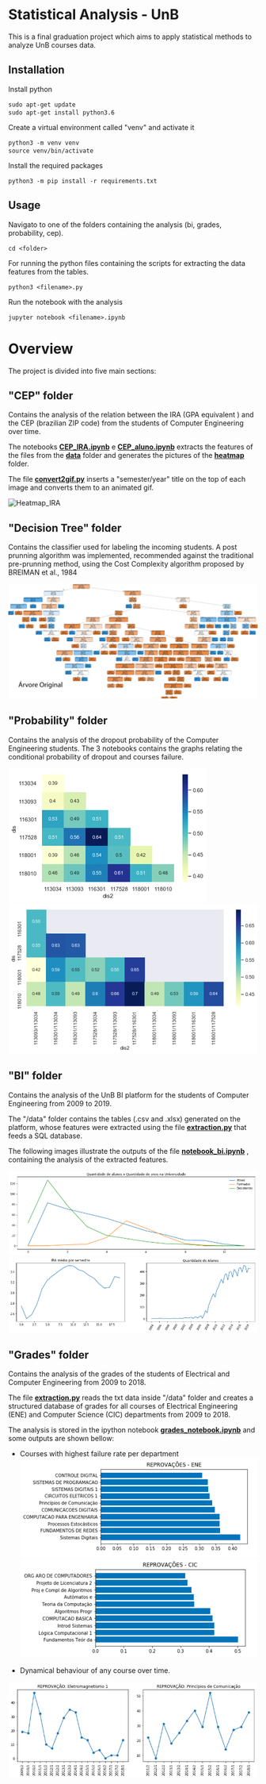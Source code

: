 # Statistical Analysis - UnB
This is a final graduation project which aims to apply statistical methods to analyze UnB courses data. 

## Installation

Install python
```
sudo apt-get update
sudo apt-get install python3.6
```

Create a virtual environment called "venv" and activate it
```
python3 -m venv venv
source venv/bin/activate
```

Install the required packages
```
python3 -m pip install -r requirements.txt
```

## Usage 

Navigato to one of the folders containing the analysis (bi, grades, probability, cep). 
```
cd <folder>
```

For running the python files containing the scripts for extracting the data features from the tables.
```
python3 <filename>.py
```

Run the notebook with the analysis
```
jupyter notebook <filename>.ipynb
```

# Overview
The project is divided into five main sections:

## "CEP" folder

Contains the analysis of the relation between the IRA (GPA equivalent ) and the CEP (brazilian ZIP code) from the students of Computer Engineering over time.

The notebooks __[CEP_IRA.ipynb](cep/CEP_IRA.ipynb)__ e __[CEP_aluno.ipynb](cep/CEP_aluno.ipynb)__ extracts the features of the files from the __[data](cep/data)__ folder and generates the pictures of the __[heatmap](cep/heatmap)__ folder.

The file __[convert2gif.py](cep/convert2gif.py)__ inserts a "semester/year" title on the top of each image and converts them to an animated gif.

![Heatmap_IRA](cep/heatmap_ira.gif)


## "Decision Tree" folder

Contains the classifier used for labeling the incoming students.
A post prunning algorithm was implemented, recommended against the traditional pre-prunning method, using the Cost Complexity algorithm proposed by BREIMAN et al., 1984

![tree_prunning](decisionTree/images/pruning.gif)


## "Probability" folder

Contains the analysis of the dropout probability of the Computer Engineering students. 
The 3 notebooks contains the graphs relating the conditional probability of dropout and courses failure.

![Prob_1x1_sem1](probability/images/prob_1x1_sem1.png?raw=true)
![Prob_1x2_sem1](probability/images/prob_1x2_sem1.png?raw=true)


## "BI" folder

Contains the analysis of the UnB BI platform for the students of Computer Engineering from 2009 to 2019.

The "/data" folder contains the tables (.csv and .xlsx) generated on the platform, whose features were extracted using the file __[extraction.py](bi/extraction.py)__ that feeds a SQL database.

The following images illustrate the outputs of the file __[notebook_bi.ipynb](bi/notebook_bi.ipynb)__ , containing the analysis of the extracted features. 

![Amount](bi/notebook_BI_files/notebook_BI_15_0.png?raw=true)
![Mean_ira](bi/notebook_BI_files/notebook_BI_6_0.png?raw=true)

## "Grades" folder

Contains the analysis of the grades of the students of Electrical and Computer Engineering from 2009 to 2018.

The file __[extraction.py](grades/extraction.py)__ reads the txt data inside "/data" folder and creates a structured database of grades for all courses of Electrical Engineering (ENE) and Computer Science (CIC) departments from 2009 to 2018.

The analysis is stored in the ipython notebook __[grades_notebook.ipynb](grades/grades_notebook.ipynb)__ and some outputs are shown bellow:

+ Courses with highest failure rate per department
![Failure_ene](grades/images/failure_ene.png?raw=true)
![Failure_cic](grades/images/failure_cic.png?raw=true)


+ Dynamical behaviour of any course over time.

![Time](grades/images/time.png?raw=true)
